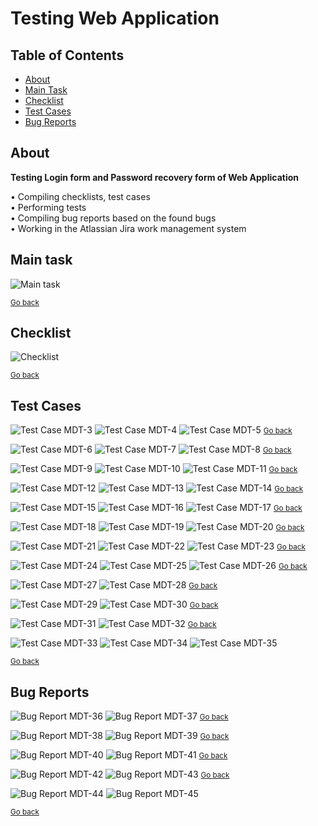 # Testing Web Application <a name="start"></a>

## Table of Contents

- [About](#about)
- [Main Task](#main_task)  
- [Checklist](#checklist)  
- [Test Cases](#test_cases)  
- [Bug Reports](#bug_reports)  

## About <a name = "about"></a>

**Testing Login form and Password recovery form of Web Application**  

• Compiling checklists, test cases  
• Performing tests  
• Compiling bug reports based on the found bugs  
• Working in the Atlassian Jira work management system  


## Main task <a name="main_task"></a>

![Main task](./MDT-1_Task.png)

<small>[Go back](#start)</small>


## Checklist <a name="checklist"></a>

![Checklist](./Checklist/Checklist.png)

<small>[Go back](#start)</small>


## Test Cases <a name="test_cases"></a>

![Test Case MDT-3](./Test_Cases/MDT-03_TC_Checking_the_login_with_valid_data.png)
![Test Case MDT-4](./Test_Cases/MDT-04_TC_Checking_the_login_with_a_wrong_password.png)
![Test Case MDT-5](./Test_Cases/MDT-05_TC_Checking_the_login_of_an_unregistered_user.png)
<small>[Go back](#start)</small>

![Test Case MDT-6](./Test_Cases/MDT-06_TC_Checking_the_login_with_both_blank_Email_and_Password_fields.png)
![Test Case MDT-7](./Test_Cases/MDT-07_TC_Checking_the_login_with_valid_email_and_blank_Password_field.png)
![Test Case MDT-8](./Test_Cases/MDT-08_TC_Checking_the_login_with_valid_password_and_blank_Email_field.png)
<small>[Go back](#start)</small>

![Test Case MDT-9](./Test_Cases/MDT-09_TC_Checking_the_login_with_a_password_in_the_wrong_letter_case.png)
![Test Case MDT-10](./Test_Cases/MDT-10_TC_Checking_the_Sign_out_feature.png)
![Test Case MDT-11](./Test_Cases/MDT-11_TC_Checking_the_workability_of_a_link_Forgot_your_password_on_the_login_page.png)
<small>[Go back](#start)</small>

![Test Case MDT-12](./Test_Cases/MDT-12_TC_Checking_the_recovering_a_forgotten_password_of_a_registered_user.png)
![Test Case MDT-13](./Test_Cases/MDT-13_TC_Checking_the_recovering_a_forgotten_password_of_an_unregistered_user.png)
![Test Case MDT-14](./Test_Cases/MDT-14_TC_Checking_the_ability_to_fill_fields_with_the_Paste_function_from_the_clipboard.png)
<small>[Go back](#start)</small>

![Test Case MDT-15](./Test_Cases/MDT-15_TC_Checking_the_system's_reaction_to_using_HTML_tags_in_the_Email_field.png)
![Test Case MDT-16](./Test_Cases/MDT-16_TC_Checking_the_system's_reaction_to_using_a_JS_script_in_the_Email_field.png)
![Test Case MDT-17](./Test_Cases/MDT-17_TC_Checking_the_return_on_a_previous_page_after_signing_out.png)
<small>[Go back](#start)</small>

![Test Case MDT-18](./Test_Cases/MDT-18_TC_Checking_the_return_on_a_previous_page_after_loging_in.png)
![Test Case MDT-19](./Test_Cases/MDT-19_TC_Checking_the_user_interface_of_the_login_page.png)
![Test Case MDT-20](./Test_Cases/MDT-20_TC_Checking_the_user_interface_of_the_password_recovery_page.png)
<small>[Go back](#start)</small>

![Test Case MDT-21](./Test_Cases/MDT-21_TC_Checking_the_navigation_by_the_login_form_using_the_keyboard.png)
![Test Case MDT-22](./Test_Cases/MDT-22_TC_Checking_the_Remember_me_feature.png)
![Test Case MDT-23](./Test_Cases/MDT-23_TC_Checking_the_simultaneous_login_of_different_users_from_different_browsers.png)
<small>[Go back](#start)</small>

![Test Case MDT-24](./Test_Cases/MDT-24_TC_Checking_the_simultaneous_login_of_different_users_from_the_same_browser.png)
![Test Case MDT-25](./Test_Cases/MDT-25_TC_Checking_the_login_of_an_user_simultaneously_from_different_browsers.png)
![Test Case MDT-26](./Test_Cases/MDT-26_TC_Checking_the_link_Log_in_on_the_password_recovery_page.png)
<small>[Go back](#start)</small>

![Test Case MDT-27](./Test_Cases/MDT-27_TC_Checking_the_login_with_valid_Email_and_password_in_wrong_fields.png)
![Test Case MDT-28](./Test_Cases/MDT-28_TC_Checking_the_validation_of_the_Email_field_on_the_login_page_for_valid_values.png)
<small>[Go back](#start)</small>

![Test Case MDT-29](./Test_Cases/MDT-29_TC_Checking_the_validation_of_the_Email_field_on_the_login_page_for_invalid_values.png)
![Test Case MDT-30](./Test_Cases/MDT-30_TC_Checking_the_validation_of_the_Password_field_for_entering_valid_values.png)
<small>[Go back](#start)</small>

![Test Case MDT-31](./Test_Cases/MDT-31_TC_Checking_the_validation_of_the_Email_field_on_the_password_recovery_page_for_valid_values.png)
![Test Case MDT-32](./Test_Cases/MDT-32_TC_Checking_the_validation_of_the_Email_field_on_the_password_recovery_page_for_invalid_values.png)
<small>[Go back](#start)</small>

![Test Case MDT-33](./Test_Cases/MDT-33_TC_Checking_the_login_with_an_Email_in_uppercase.png)
![Test Case MDT-34](./Test_Cases/MDT-34_TC_Checking_the_login_with_an_Email_with_leading_spaces.png)
![Test Case MDT-35](./Test_Cases/MDT-35_TC_Checking_the_login_with_an_Email_with_trailing_spaces.png)

<small>[Go back](#start)</small>


## Bug Reports <a name="bug_reports"></a>

![Bug Report MDT-36](./Bug_Reports/MDT-36_BR_An_error_has_occurred_when_trying_to_restore_a_password.png)
![Bug Report MDT-37](./Bug_Reports/MDT-37_BR_An_unnecessary_message_is_displayed_when_restore_a_password_of_an_unregistered_user.png)
<small>[Go back](#start)</small>

![Bug Report MDT-38](./Bug_Reports/MDT-38_BR_After_signing_out_the_user_has_access_to_the_site_when_returning_to_the_previous_page.png)
![Bug Report MDT-39](./Bug_Reports/MDT-39_BR_After_logging_in_the_user_was_returned_to_the_login_page_by_pressing_the_Back_button.png)
<small>[Go back](#start)</small>

![Bug Report MDT-40](./Bug_Reports/MDT-40_BR_A_checkbox_is_placed_over_the_Label_Remember_me_on_the_login_page.png)
![Bug Report MDT-41](./Bug_Reports/MDT-41_BR_The_location_of_the_Logo_is_broken_on_the_login_page_when_the_window_size_is_reduced.png)
<small>[Go back](#start)</small>

![Bug Report MDT-42](./Bug_Reports/MDT-42_BR_The_location_of_the_Logo_is_broken_on_the_password_recovery_page_when_the_window_size_is_reduced.png)
![Bug Report MDT-43](./Bug_Reports/MDT-43_BR_The_validation_of_the_Email_field_on_the_login_page_isn't_working_for_entering_an_incorrect_Email.png)
<small>[Go back](#start)</small>

![Bug Report MDT-44](./Bug_Reports/MDT-44_BR_The_validation_of_the_Email_field_on_the_password_recovery_page_isn't_working_for_entering_an_incorrect_Email.png)
![Bug Report MDT-45](./Bug_Reports/MDT-45_BR_The_content_of_the_main_menu_page_is_not_fully_loaded.png)

<small>[Go back](#start)</small>
